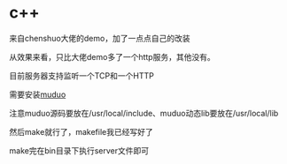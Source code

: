 # c++

来自chenshuo大佬的demo，加了一点点自己的改装

从效果来看，只比大佬demo多了一个http服务，其他没有。

目前服务器支持监听一个TCP和一个HTTP

需要安装[muduo](https://github.com/chenshuo/muduo)

注意muduo源码要放在/usr/local/include、muduo动态lib要放在/usr/local/lib

然后make就行了，makefile我已经写好了

make完在bin目录下执行server文件即可
